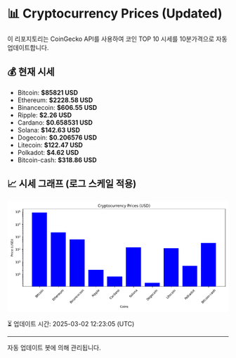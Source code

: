 
# 📊 Cryptocurrency Prices (Updated)

이 리포지토리는 CoinGecko API를 사용하여 코인 TOP 10 시세를 10분가격으로 자동 업데이트합니다.

## 💰 현재 시세
- Bitcoin: **$85821 USD**
- Ethereum: **$2228.58 USD**
- Binancecoin: **$606.55 USD**
- Ripple: **$2.26 USD**
- Cardano: **$0.658531 USD**
- Solana: **$142.63 USD**
- Dogecoin: **$0.206576 USD**
- Litecoin: **$122.47 USD**
- Polkadot: **$4.62 USD**
- Bitcoin-cash: **$318.86 USD**

## 📈 시세 그래프 (로그 스케일 적용)
![Crypto Prices](crypto_prices.png)

⏳ 업데이트 시간: 2025-03-02 12:23:05 (UTC)

---
자동 업데이트 봇에 의해 관리됩니다.

